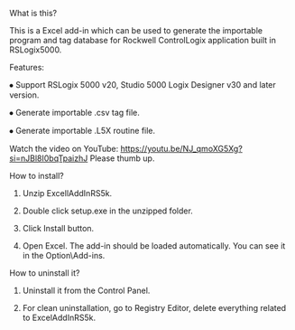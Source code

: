 
What is this?

This is a Excel add-in which can be used to generate the importable program and tag database for Rockwell ControlLogix application built in RSLogix5000.

Features:

⦁	Support RSLogix 5000 v20, Studio 5000 Logix Designer v30 and later version.

⦁	Generate importable .csv tag file.

⦁	Generate importable .L5X routine file.

Watch the video on YouTube: https://youtu.be/NJ_qmoXG5Xg?si=nJBl8I0bqTpaizhJ
Please thumb up.

How to install?

1.	Unzip ExcellAddInRS5k.
   
2.	Double click setup.exe in the unzipped folder.
 
3.	Click Install button.
 
4.	Open Excel. The add-in should be loaded automatically. You can see it in the Option\Add-ins.
 
How to uninstall it?
1.	Uninstall it from the Control Panel.
 
2.	For clean uninstallation, go to Registry Editor, delete everything related to ExcelAddInRS5k.
